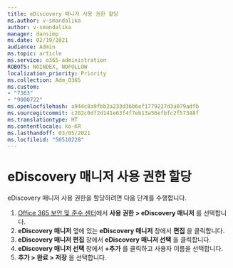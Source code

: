 ```yaml
---
title: eDiscovery 매니저 사용 권한 할당
ms.author: v-smandalika
author: v-smandalika
manager: dansimp
ms.date: 02/19/2021
audience: Admin
ms.topic: article
ms.service: o365-administration
ROBOTS: NOINDEX, NOFOLLOW
localization_priority: Priority
ms.collection: Adm_O365
ms.custom:
- "7363"
- "9000722"
ms.openlocfilehash: a944c8a9fbb2a233d36b6ef1779227d3a079adfb
ms.sourcegitcommit: c202c0df2d141e63f4f7eb13a56efbfc2f57348f
ms.translationtype: HT
ms.contentlocale: ko-KR
ms.lasthandoff: 03/05/2021
ms.locfileid: "50510228"
---
```

# <a name="assign-ediscovery-manager-permissions"></a>eDiscovery 매니저 사용 권한 할당

eDiscovery 매니저 사용 권한을 할당하려면 다음 단계를 수행합니다.

1. [Office 365 보안 및 준수 센터](https://sip.protection.office.com/)에서 **사용 권한 > eDiscovery 매니저** 를 선택합니다.
2. **eDiscovery 매니저** 옆에 있는 **eDiscovery 매니저** 창에서 **편집** 을 클릭합니다.
3. **eDiscovery 매니저 편집** 창에서 **eDiscovery 매니저 선택** 을 클릭합니다.
4. **eDiscovery 매니저 선택** 창에서 **+추가** 를 클릭하고 사용자 이름을 선택합니다.
5. **추가 > 완료 > 저장** 을 선택합니다.